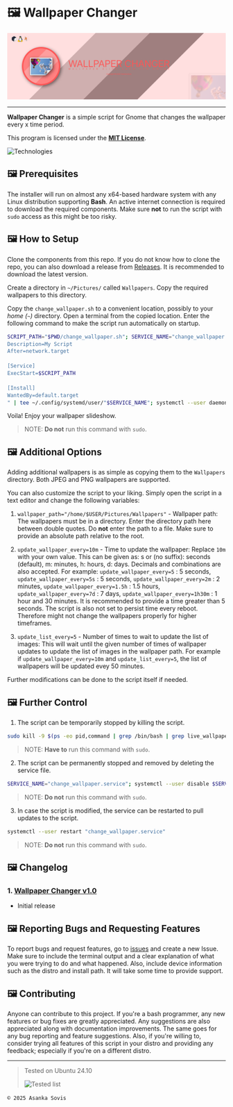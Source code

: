 # 

# 🖼️ Wallpaper Changer

![Poster](./.assets/poster.png)

---

**Wallpaper Changer** is a simple script for Gnome that changes the wallpaper every x time period.

This program is licensed under the **[MIT License](https://github.com/asankaSovis/Wallpaper_Changer/blob/main/LICENSE)**.

![Technologies](https://skillicons.dev/icons?i=bash,linux)

## 🖼️ Prerequisites

The installer will run on almost any x64-based hardware system with any Linux distribution supporting **Bash**. An active internet connection is required to download the required components. Make sure **not** to run the script with `sudo` access as this might be too risky.

## 🖼️ How to Setup

Clone the components from this repo. If you do not know how to clone the repo, you can also download a release from [Releases](https://github.com/asankaSovis/Wallpaper_Changer/releases). It is recommended to download the latest version.

Create a directory in `~/Pictures/` called `Wallpapers`. Copy the required wallpapers to this directory.

Copy the `change_wallpaper.sh` to a convenient location, possibly to your *home (`~`)* directory. Open a terminal from the copied location. Enter the following command to make the script run automatically on startup.

```bash
SCRIPT_PATH="$PWD/change_wallpaper.sh"; SERVICE_NAME="change_wallpaper.service"; chmod +x $SCRIPT_PATH; echo "[Unit]
Description=My Script
After=network.target

[Service]
ExecStart=$SCRIPT_PATH

[Install]
WantedBy=default.target
" | tee ~/.config/systemd/user/"$SERVICE_NAME"; systemctl --user daemon-reload; systemctl --user enable "$SERVICE_NAME"; systemctl --user start "$SERVICE_NAME"
```

Voila! Enjoy your wallpaper slideshow.

> NOTE: **Do not** run this command with `sudo`.

## 🖼️ Additional Options

Adding additional wallpapers is as simple as copying them to the `Wallpapers` directory. Both JPEG and PNG wallpapers are supported.

You can also customize the script to your liking. Simply open the script in a text editor and change the following variables:

1. `wallpaper_path="/home/$USER/Pictures/Wallpapers"` - Wallpaper path: The wallpapers must be in a directory. Enter the directory path here between double quotes. Do **not** enter the path to a file. Make sure to provide an absolute path relative to the root.

2. `update_wallpaper_every=10m` - Time to update the wallpaper: Replace `10m` with your own value. This can be given as: s or (no suffix): seconds (default), m: minutes, h: hours, d: days. Decimals and combinations are also accepted. For example: `update_wallpaper_every=5` : 5 seconds, `update_wallpaper_every=5s` : 5 seconds, `update_wallpaper_every=2m` : 2 minutes, `update_wallpaper_every=1.5h` : 1.5 hours, `update_wallpaper_every=7d` : 7 days, `update_wallpaper_every=1h30m` : 1 hour and 30 minutes. It is recommended to provide a time greater than 5 seconds. The script is also not set to persist time every reboot. Therefore might not change the wallpapers properly for higher timeframes.

3. `update_list_every=5` - Number of times to wait to update the list of images: This will wait until the given number of times of wallpaper updates to update the list of images in the wallpaper path. For example if `update_wallpaper_every=10m` and `update_list_every=5`, the list of wallpapers will be updated evey 50 minutes.

Further modifications can be done to the script itself if needed.

## 🖼️ Further Control

1. The script can be temporarily stopped by killing the script.

```bash
sudo kill -9 $(ps -eo pid,command | grep /bin/bash | grep live_wallpaper_script.sh | tr -d " " | tr "/" "\n" | head -n 1)
```

> NOTE: **Have to** run this command with `sudo`.

2. The script can be permanently stopped and removed by deleting the service file.

```bash
SERVICE_NAME="change_wallpaper.service"; systemctl --user disable $SERVICE_NAME; rm ~/.config/systemd/user/"$SERVICE_NAME"
```

> NOTE: **Do not** run this command with `sudo`.

3. In case the script is modified, the service can be restarted to pull updates to the script.

```bash
systemctl --user restart "change_wallpaper.service"
```

> NOTE: **Do not** run this command with `sudo`.

## 🖼️ Changelog

### 1. [Wallpaper Changer v1.0](https://github.com/asankaSovis/Wallpaper_Changer/releases/tag/v1.0)

- Initial release

## 🖼️ Reporting Bugs and Requesting Features

To report bugs and request features, go to [issues](https://github.com/asankaSovis/Wallpaper_Changer/issues) and create a new Issue. Make sure to include the terminal output and a clear explanation of what you were trying to do and what happened. Also, include device information such as the distro and install path. It will take some time to provide support.

## 🖼️ Contributing

Anyone can contribute to this project. If you're a bash programmer, any new features or bug fixes are greatly appreciated. Any suggestions are also appreciated along with documentation improvements. The same goes for any bug reporting and feature suggestions. Also, if you're willing to, consider trying all features of this script in your distro and providing any feedback; especially if you're on a different distro.

---

> Tested on Ubuntu 24.10
> 
> ![Tested list](https://skillicons.dev/icons?i=ubuntu)

`© 2025 Asanka Sovis`